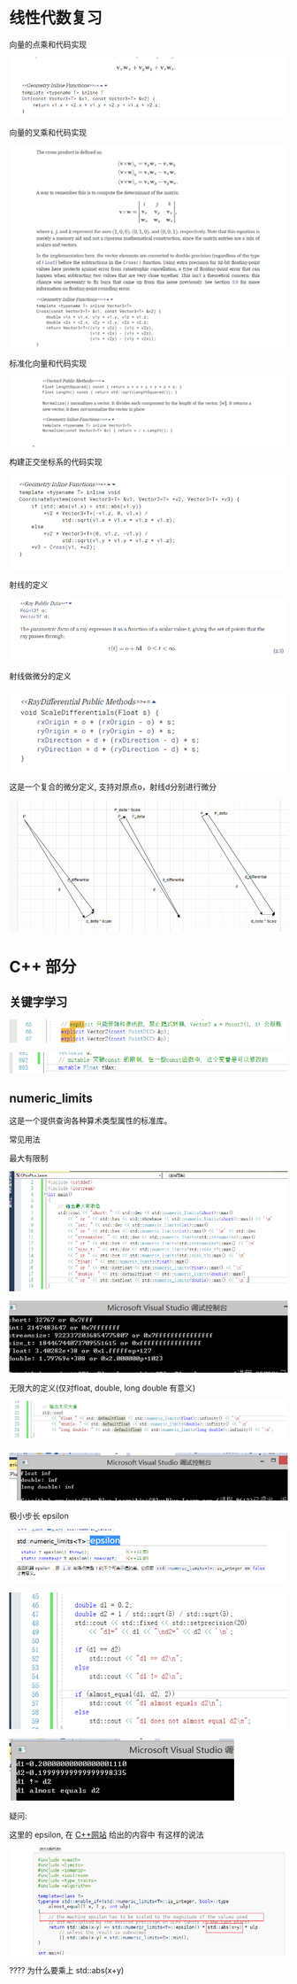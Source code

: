 ﻿
# 线性代数复习

向量的点乘和代码实现

![1](02_06/1.png)

向量的叉乘和代码实现

![2](02_06/2.png)

标准化向量和代码实现

![3](02_06/3.png)

构建正交坐标系的代码实现

![4](02_06/4.png)

射线的定义

![15](02_06/15.png)

射线做微分的定义

![16](02_06/16.png)

这是一个复合的微分定义, 支持对原点o，射线d分别进行微分

![17](02_06/17.png)

# C++ 部分

## 关键字学习

![5](02_06/5.png)

![6](02_06/6.png)

## numeric_limits

这是一个提供查询各种算术类型属性的标准库。

常见用法

最大有限制

![7](02_06/7.png)

![8](02_06/8.png)

无限大的定义(仅对float, double, long double 有意义) 

![9](02_06/9.png)

![10](02_06/10.png)

极小步长 epsilon

![11](02_06/11.png)

![12](02_06/12.png)

![13](02_06/13.png)

疑问:

这里的 epsilon, 在 [C++网站](https://zh.cppreference.com/w/cpp/types/numeric_limits/epsilon) 给出的内容中
有这样的说法

![14](02_06/14.png)

???? 为什么要乘上 std::abs(x+y)










